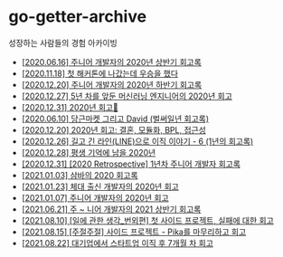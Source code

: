 # go-getter-archive
성장하는 사람들의 경험 아카이빙




- [[2020.06.16] 주니어 개발자의 2020년 상반기 회고록](https://kdinner.tistory.com/83)
- [[2020.11.18] 첫 해커톤에 나갔는데 우승을 했다](https://brunch.co.kr/@whddnjs761/16)
- [[2020.12.20] 주니어 개발자의 2020년 하반기 회고록](https://kdinner.tistory.com/97)
- [[2020.12.27] 5년 차를 앞둔 머신러닝 엔지니어의 2020년 회고](https://zzsza.github.io/diary/2020/12/27/2020-retrospect/)
- [[2020.12.31] 2020년 회고📝](https://donghun.dev/2020-Retrospective)
- [[2020.06.10] 당근마켓 그리고 David (벌써일년 회고록)](https://h2s1880.medium.com/%EB%8B%B9%EA%B7%BC%EB%A7%88%EC%BC%93-%EA%B7%B8%EB%A6%AC%EA%B3%A0-david-%EB%B2%8C%EC%8D%A8%EC%9D%BC%EB%85%84-%ED%9A%8C%EA%B3%A0%EB%A1%9D-68c92146bed2)
- [[2020.12.20] 2020년 회고: 결혼, 모듈화, BPL, 접근성](https://www.sungdoo.dev/retrospect/2020)
- [[2020.12.26] 길고 긴 라인(LINE)으로 이직 이야기 - 6 (1년의 회고록)](https://blog.naver.com/gngh0101/222186353442)
- [[2020.12.28] 평생 기억에 남을 2020년](https://minieetea.com/2020/12/archives/6131)
- [[2020.12.31] [2020 Retrospective] 1년차 주니어 개발자 회고록](https://davinci-ai.tistory.com/57)
- [[2021.01.03] 삼바의 2020 회고록](https://sambalim.tistory.com/141)
- [[2021.01.23] 체대 출신 개발자의 2020년 회고](https://ryan-han.com/post/memoirs/memoirs2020/)
- [[2021.01.07] 주니어 개발자의 2020년 회고](https://junilhwang.github.io/TIL/Review/2020-year/end/#업무)
- [[2021.06.21] 주 ~ 니어 개발자의 2021 상반기 회고록](https://kdinner.tistory.com/111?category=407831)
- [[2021.08.10] [일에 관한 생각_번외편] 첫 사이드 프로젝트, 실패에 대한 회고](https://ilsang2.tistory.com/1048)
- [[2021.08.15] [주절주절] 사이드 프로젝트 - Pika를 마무리하고 회고](https://sabarada.tistory.com/186)
- [[2021.08.22] 대기업에서 스타트업 이직 후 7개월 차 회고](https://jinxiaodan.medium.com/대기업에서-스타트업-이직-후-7개월-차-회고-8a118024c44a)
